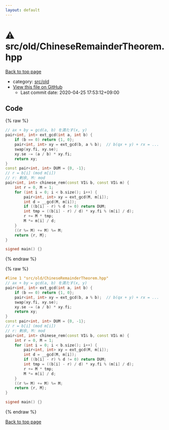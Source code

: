 ```yaml
---
layout: default
---
```


<!-- mathjax config similar to math.stackexchange -->
<script type="text/javascript" async
  src="https://cdnjs.cloudflare.com/ajax/libs/mathjax/2.7.5/MathJax.js?config=TeX-MML-AM_CHTML">
</script>
<script type="text/x-mathjax-config">
  MathJax.Hub.Config({
    TeX: { equationNumbers: { autoNumber: "AMS" }},
    tex2jax: {
      inlineMath: [ ['$','$'] ],
      processEscapes: true
    },
    "HTML-CSS": { matchFontHeight: false },
    displayAlign: "left",
    displayIndent: "2em"
  });
</script>

<script type="text/javascript" src="https://cdnjs.cloudflare.com/ajax/libs/jquery/3.4.1/jquery.min.js"></script>
<script src="https://cdn.jsdelivr.net/npm/jquery-balloon-js@1.1.2/jquery.balloon.min.js" integrity="sha256-ZEYs9VrgAeNuPvs15E39OsyOJaIkXEEt10fzxJ20+2I=" crossorigin="anonymous"></script>
<script type="text/javascript" src="../../../assets/js/copy-button.js"></script>
<link rel="stylesheet" href="../../../assets/css/copy-button.css" />


# :warning: src/old/ChineseRemainderTheorem.hpp

<a href="../../../index.html">Back to top page</a>

* category: <a href="../../../index.html#ed8431f95262b19a48e972d3753d06d7">src/old</a>
* <a href="{{ site.github.repository_url }}/blob/master/src/old/ChineseRemainderTheorem.hpp">View this file on GitHub</a>
    - Last commit date: 2020-04-25 17:53:12+09:00




## Code

<a id="unbundled"></a>
{% raw %}
```cpp
// ax + by = gcd(a, b) を満たす(x, y)
pair<int, int> ext_gcd(int a, int b) {
    if (b == 0) return {1, 0};
    pair<int, int> xy = ext_gcd(b, a % b);  // b(qx + y) + rx = ...
    swap(xy.fi, xy.se);
    xy.se -= (a / b) * xy.fi;
    return xy;
}
const pair<int, int> DUM = {0, -1};
// r = b[i] (mod m[i])
// r: 剰余, M: mod
pair<int, int> chinese_rem(const VI& b, const VI& m) {
    int r = 0, M = 1;
    for (int i = 0; i < b.size(); i++) {
        pair<int, int> xy = ext_gcd(M, m[i]);
        int d = __gcd(M, m[i]);
        if ((b[i] - r) % d != 0) return DUM;
        int tmp = ((b[i] - r) / d) * xy.fi % (m[i] / d);
        r += M * tmp;
        M *= m[i] / d;
    }
    ((r %= M) += M) %= M;
    return {r, M};
}

signed main() {}

```
{% endraw %}

<a id="bundled"></a>
{% raw %}
```cpp
#line 1 "src/old/ChineseRemainderTheorem.hpp"
// ax + by = gcd(a, b) を満たす(x, y)
pair<int, int> ext_gcd(int a, int b) {
    if (b == 0) return {1, 0};
    pair<int, int> xy = ext_gcd(b, a % b);  // b(qx + y) + rx = ...
    swap(xy.fi, xy.se);
    xy.se -= (a / b) * xy.fi;
    return xy;
}
const pair<int, int> DUM = {0, -1};
// r = b[i] (mod m[i])
// r: 剰余, M: mod
pair<int, int> chinese_rem(const VI& b, const VI& m) {
    int r = 0, M = 1;
    for (int i = 0; i < b.size(); i++) {
        pair<int, int> xy = ext_gcd(M, m[i]);
        int d = __gcd(M, m[i]);
        if ((b[i] - r) % d != 0) return DUM;
        int tmp = ((b[i] - r) / d) * xy.fi % (m[i] / d);
        r += M * tmp;
        M *= m[i] / d;
    }
    ((r %= M) += M) %= M;
    return {r, M};
}

signed main() {}

```
{% endraw %}

<a href="../../../index.html">Back to top page</a>

